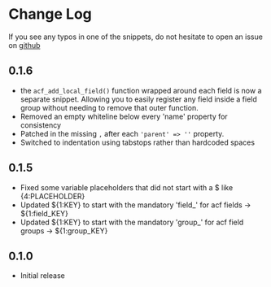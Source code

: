 # Change Log

If you see any typos in one of the snippets, do not hesitate to open an issue on [github](https://github.com/timlogemann/code-acf-snippets)

## 0.1.6
- the `acf_add_local_field()` function wrapped around each field is now a separate snippet. Allowing you to easily register any field inside a field group without needing to remove that outer function.
- Removed an empty whiteline below every 'name' property for consistency
- Patched in the missing `,` after each `'parent' => ''` property.
- Switched to indentation using tabstops rather than hardcoded spaces

## 0.1.5
- Fixed some variable placeholders that did not start with a $ like {4:PLACEHOLDER} 
- Updated ${1:KEY} to start with the mandatory 'field_' for acf fields -> ${1:field_KEY}
- Updated ${1:KEY} to start with the mandatory 'group_' for acf field groups -> ${1:group_KEY}

## 0.1.0
- Initial release
